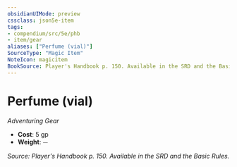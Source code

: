 ```yaml
---
obsidianUIMode: preview
cssclass: json5e-item
tags:
- compendium/src/5e/phb
- item/gear
aliases: ["Perfume (vial)"]
SourceType: "Magic Item"
NoteIcon: magicitem
BookSource: Player's Handbook p. 150. Available in the SRD and the Basic Rules.
---
```

# Perfume (vial)
*Adventuring Gear*  

- **Cost**: 5 gp
- **Weight**: ⏤

*Source: Player's Handbook p. 150. Available in the SRD and the Basic Rules.*